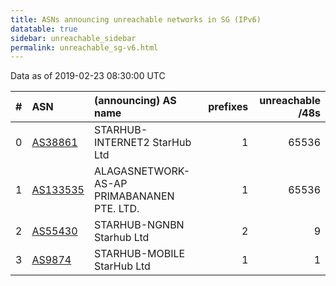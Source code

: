 ```yaml
---
title: ASNs announcing unreachable networks in SG (IPv6)
datatable: true
sidebar: unreachable_sidebar
permalink: unreachable_sg-v6.html
---
```


Data as of 2019-02-23 08:30:00 UTC


<div class="datatable-begin"></div>

|   # | ASN                                      | (announcing) AS name                       |   prefixes |   unreachable /48s |
|----:|:-----------------------------------------|:-------------------------------------------|-----------:|-------------------:|
|   0 | [AS38861](unreachable_AS38861-v6.html)   | STARHUB-INTERNET2 StarHub Ltd              |          1 |              65536 |
|   1 | [AS133535](unreachable_AS133535-v6.html) | ALAGASNETWORK-AS-AP PRIMABANANEN PTE. LTD. |          1 |              65536 |
|   2 | [AS55430](unreachable_AS55430-v6.html)   | STARHUB-NGNBN Starhub Ltd                  |          2 |                  9 |
|   3 | [AS9874](unreachable_AS9874-v6.html)     | STARHUB-MOBILE StarHub Ltd                 |          1 |                  1 |

<div class="datatable-end"></div>